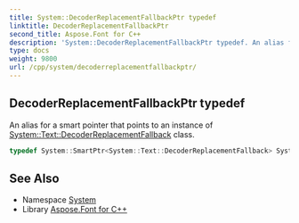 ```yaml
---
title: System::DecoderReplacementFallbackPtr typedef
linktitle: DecoderReplacementFallbackPtr
second_title: Aspose.Font for C++
description: 'System::DecoderReplacementFallbackPtr typedef. An alias for a smart pointer that points to an instance of System::Text::DecoderReplacementFallback class in C++.'
type: docs
weight: 9800
url: /cpp/system/decoderreplacementfallbackptr/
---
```

## DecoderReplacementFallbackPtr typedef


An alias for a smart pointer that points to an instance of [System::Text::DecoderReplacementFallback](../../system.text/decoderreplacementfallback/) class.

```cpp
typedef System::SmartPtr<System::Text::DecoderReplacementFallback> System::DecoderReplacementFallbackPtr
```

## See Also

* Namespace [System](../)
* Library [Aspose.Font for C++](../../)
